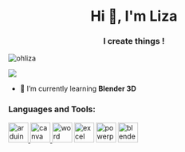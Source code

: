 <h1 align="center">Hi 👋, I'm Liza</h1>
<h3 align="center">I create things !</h3>
<p align="left"> <img src="https://komarev.com/ghpvc/?username=ohliza&label=Profile%20views&color=0e75b6&style=flat" alt="ohliza" /> </p>


<p align="left"> <img src="https://images.squarespace-cdn.com/content/v1/581499b8e58c627afce6221c/1581466535600-K13XTW44G4XOOC0RFPN5/winky.gif?format=500w" /> </p>

- 🌱 I’m currently learning **Blender 3D**


<p align="left">
</p>

<h3 align="left">Languages and Tools:</h3>
<p align="left"> <a href="https://www.arduino.cc/" target="_blank" rel="noreferrer"> <img src="https://cdn.worldvectorlogo.com/logos/arduino-1.svg" alt="arduino" width="40" height="40"/> </a> <a href="https://www.w3schools.com/cpp/" target="_blank" rel="noreferrer"> <img src="https://upload.wikimedia.org/wikipedia/commons/thumb/0/08/Canva_icon_2021.svg/2048px-Canva_icon_2021.svg.png" alt="canva" width="40" height="40"/> </a> <img  src="https://e1.pngegg.com/pngimages/125/420/png-clipart-button-ui-microsoft-office-2016-microsoft-word-logo-art.png" alt="word" width="40" height="40"/> </a> 
<img  src="https://img2.freepng.fr/20180525/bft/kisspng-microsoft-excel-microsoft-office-365-spreadsheet-5b07920e4915e9.0800448315272227982994.jpg"alt="excel" width="40" height="40"/> </a>
<img  src="https://cdn.pixabay.com/photo/2021/12/13/06/33/powerpoint-6867647_640.png" alt="powerpoint" width="40" height="40"/> </a>
<img  src="https://w7.pngwing.com/pngs/770/966/png-transparent-blender-computer-icons-rendering-blender-3d-computer-graphics-text-orange.png"alt="blender" width="40" height="40"/> </a>


